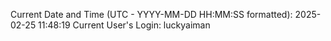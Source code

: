 Current Date and Time (UTC - YYYY-MM-DD HH:MM:SS formatted): 2025-02-25 11:48:19
Current User's Login: luckyaiman
